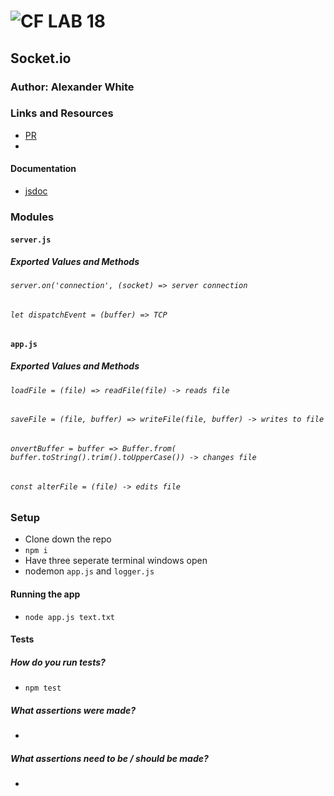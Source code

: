![CF](http://i.imgur.com/7v5ASc8.png) LAB 18
=================================================

## Socket.io

### Author: Alexander White

### Links and Resources
* [PR]()
* 
<!-- * [back-end](http://xyz.com) (when applicable)
* [front-end](http://xyz.com) (when applicable) -->

#### Documentation
<!-- * [swagger](http://xyz.com) (API assignments only) -->
* [jsdoc](./docs/index.html)
### Modules
#### `server.js`
##### Exported Values and Methods

###### `server.on('connection', (socket) => server connection`

###### `let dispatchEvent = (buffer) => TCP`

#### `app.js`
##### Exported Values and Methods

###### `loadFile = (file) => readFile(file) -> reads file`
###### `saveFile = (file, buffer) => writeFile(file, buffer) -> writes to file`
###### `onvertBuffer = buffer => Buffer.from( buffer.toString().trim().toUpperCase()) -> changes file`
###### `const alterFile = (file) -> edits file`


### Setup
* Clone down the repo
* `npm i`
* Have three seperate terminal windows open
* nodemon `app.js` and `logger.js`

#### Running the app
* `node app.js text.txt`
  
#### Tests
##### How do you run tests? 
* `npm test`
##### What assertions were made? 
* 
##### What assertions need to be / should be made? 
* 

